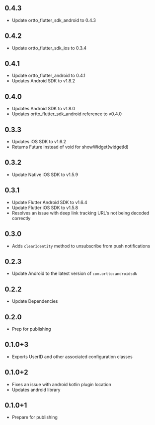 ## 0.4.3
* Update ortto_flutter_sdk_android to 0.4.3

## 0.4.2
* Update ortto_flutter_sdk_ios to 0.3.4

## 0.4.1
* Update ortto_flutter_android to 0.4.1
* Updates Android SDK to v1.8.2

## 0.4.0
* Updates Android SDK to v1.8.0
* Updates ortto_flutter_sdk_android reference to v0.4.0

## 0.3.3
* Updates iOS SDK to v1.6.2
* Returns Future<WidgetResult> instead of void for showWidget(widgetId)

## 0.3.2
- Update Native iOS SDK to v1.5.9

## 0.3.1
- Update Flutter Android SDK to v1.6.4
- Update Flutter iOS SDK to v1.5.8
- Resolves an issue with deep link tracking URL's not being decoded correctly

## 0.3.0
* Adds `clearIdentity` method to unsubscribe from push notifications

## 0.2.3
- Update Android to the latest version of `com.ortto:androidsdk`

## 0.2.2

- Update Dependencies

## 0.2.0

- Prep for publishing

## 0.1.0+3

* Exports UserID and other associated configuration classes

## 0.1.0+2

* Fixes an issue with android kotlin plugin location
* Updates android library

## 0.1.0+1

* Prepare for publishing
